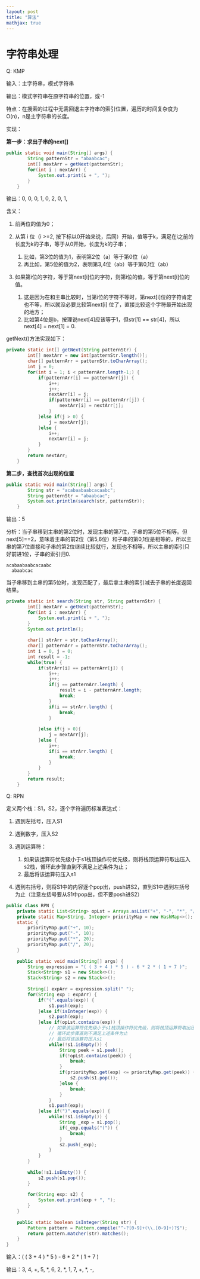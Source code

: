 ```yaml
---
layout: post
title: "算法"
mathjax: true
---
```


# 字符串处理

Q: KMP

输入：主字符串，模式字符串

输出：模式字符串在原字符串的位置，或-1

特点：在搜索的过程中无需回退主字符串的索引位置，遍历的时间复杂度为O(n)，n是主字符串的长度。

实现：

**第一步：求出子串的next[]**

```java
public static void main(String[] args) {
		String patternStr = "abaabcac";
		int[] nextArr = getNext(patternStr);
		for(int i : nextArr) {
			System.out.print(i + ", ");
		}
	}
```

输出：0, 0, 0, 1, 0, 2, 0, 1, 

含义：

1. 前两位的值为0；
2. 从第 i 位（i >=2, 按下标以0开始来说，后同）开始，值等于k，满足在i之前的长度为k的子串，等于从0开始，长度为k的子串；

   1. 比如，第3位的值为1，表明第2位（a）等于第0位（a）
   2. 再比如，第5位的值为2，表明第3,4位（ab）等于第0,1位（ab）

3. 如果第i位的字符，等于第next[i]位的字符，则第i位的值，等于第next[i]位的值。

   1. 这是因为在和主串比较时，当第i位的字符不等时，第next[i]位的字符肯定也不等，所以就没必要比较第next[i]
   位了，直接比较这个字符最开始出现的地方；
   2. 比如第4位是b，按理说next[4]应该等于1，但str[1] == str[4]，所以next[4] = next[1] = 0.

getNext()方法实现如下：

```java
private static int[] getNext(String patternStr) {
		int[] nextArr = new int[patternStr.length()];
		char[] patternArr = patternStr.toCharArray();
		int j = 0; 
		for(int i = 1; i < patternArr.length-1;) {
			if(patternArr[i] == patternArr[j]) {
				i++;
				j++;
				nextArr[i] = j;
				if(patternArr[i] == patternArr[j]) {
					nextArr[i] = nextArr[j];
				}
			}else if(j > 0) {
				j = nextArr[j];
			}else {
				i++;
				nextArr[i] = j;
			}
		}
		return nextArr;
	}
```

**第二步，查找首次出现的位置**

```java
public static void main(String[] args) {
		String str = "acabaabaabcacaabc";
		String patternStr = "abaabcac";
		System.out.println(search(str, patternStr));
	}
```

输出：5

分析：当子串移到主串的第2位时，发现主串的第7位，子串的第5位不相等。但next[5]==2，意味着主串的前2位（第5,6位）和子串的第0,1位是相等的，所以主串的第7位直接和子串的第2位继续比较就行，发现也不相等，所以主串的索引只好前进1位，子串的索引归0.

```text
acabaabaabcacaabc
  abaabcac
```

当子串移到主串的第5位时，发现匹配了，最后拿主串的索引减去子串的长度返回结果。

```java
private static int search(String str, String patternStr) {
		int[] nextArr = getNext(patternStr);
		for(int i : nextArr) {
			System.out.print(i + ", ");
		}
		System.out.println();
		
		char[] strArr = str.toCharArray();
		char[] patternArr = patternStr.toCharArray();
		int i = 0, j = 0;
		int result = -1;
		while(true) {
			if(strArr[i] == patternArr[j]) {
				i++;
				j++;
				if(j == patternArr.length) {
					result = i - patternArr.length;
					break;
				}
				if(i == strArr.length) {
					break;
				}
				
			}else if(j > 0){
				j = nextArr[j];
			}else {
				i++;
				if(i == strArr.length) {
					break;
				}
			}
		}
		return result;
	}
```

Q: RPN

定义两个栈：S1，S2，逐个字符遍历标准表达式：

1. 遇到左括号，压入S1
2. 遇到数字，压入S2
3. 遇到运算符：

   1. 如果该运算符优先级小于s1栈顶操作符优先级，则将栈顶运算符取出压入s2栈，循环此步骤直到不满足上述条件为止；
   2. 最后将该运算符压入s1
   
4. 遇到右括号，则将S1中的内容逐个pop出，push进S2，直到S1中遇到左括号为止（注意左括号要从S1中pop出，但不要posh进S2）

```java
public class RPN {
	private static List<String> opLst = Arrays.asList("+", "-", "*", "/");
	private static Map<String, Integer> priorityMap = new HashMap<>();
	static {
		priorityMap.put("+", 10);
		priorityMap.put("-", 10);
		priorityMap.put("*", 20);
		priorityMap.put("/", 20);
	}
	
	public static void main(String[] args) {
		String expression = "( ( 3 + 4 ) * 5 ) - 6 * 2 * ( 1 + 7 )";
		Stack<String> s1 = new Stack<>();
		Stack<String> s2 = new Stack<>();
		
		String[] expArr = expression.split(" ");
		for(String exp : expArr) {
			if("(".equals(exp)) {
				s1.push(exp);
			}else if(isInteger(exp)) {
				s2.push(exp);
			}else if(opLst.contains(exp)) {
				// 如果该运算符优先级小于s1栈顶操作符优先级，则将栈顶运算符取出压入s2栈
				// 循环此步骤直到不满足上述条件为止
				// 最后将该运算符压入s1
				while(!s1.isEmpty()) {
					String peek = s1.peek();
					if(!opLst.contains(peek)) {
						break;
					}
					if(priorityMap.get(exp) <= priorityMap.get(peek)) {
						s2.push(s1.pop());
					}else {
						break;
					}
				}
				s1.push(exp);
			}else if(")".equals(exp)) {
				while(!s1.isEmpty()) {
					String _exp = s1.pop();
					if(_exp.equals("(")) {
						break;
					}
					s2.push(_exp);
				}
			}
		}
		
		while(!s1.isEmpty()) {
			s2.push(s1.pop());
		}
		
		for(String exp: s2) {
			System.out.print(exp + ", ");
		}
	}
	
	public static boolean isInteger(String str) {    
		Pattern pattern = Pattern.compile("^-?[0-9]+(\\.[0-9]+)?$");    
		return pattern.matcher(str).matches();    
	}
}
```

输入：( ( 3 + 4 ) * 5 ) - 6 * 2 * ( 1 + 7 )

输出：3, 4, +, 5, *, 6, 2, *, 1, 7, +, *, -, 